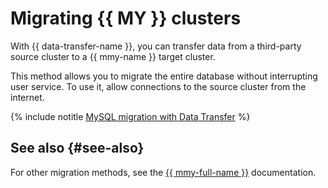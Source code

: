 # Migrating {{ MY }} clusters

With {{ data-transfer-name }}, you can transfer data from a third-party source cluster to a {{ mmy-name }} target cluster.

This method allows you to migrate the entire database without interrupting user service. To use it, allow connections to the source cluster from the internet.


{% include notitle [MySQL migration with Data Transfer](datatransfer/managed-mysql.md) %}

## See also {#see-also}

For other migration methods, see the [{{ mmy-full-name }}](../../managed-mysql/tutorials/data-migration.md) documentation.
